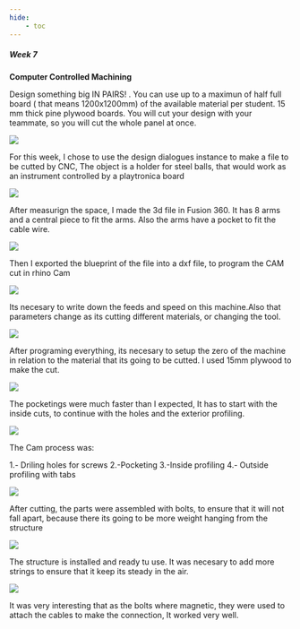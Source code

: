 ```yaml
---
hide:
    - toc
---
```


##### Week 7

**Computer Controlled Machining**

Design something big IN PAIRS! . You can use up to a maximun of half full board ( that means 1200x1200mm) of the available material per student. 15 mm thick pine plywood boards.
You will cut your design with your teammate, so you will cut the whole panel at once.


![](../images/CNC1.JPG)

For this week, I chose to use the design dialogues instance to make a file to be cutted by CNC, The object is a holder for steel balls, that would work as an instrument controlled by a playtronica board

![](../images/CNC2.png)

After measurign the space, I made the 3d file in Fusion 360. It has 8 arms and a central piece to fit the arms. Also the arms have a pocket to fit the cable wire. 

![](../images/CNC3.png)

Then I exported the blueprint of the file into a dxf file, to program the CAM cut in rhino Cam


![](../images/CNC4.JPG)

Its necesary to write down the feeds and speed on this machine.Also that parameters change as its cutting different materials, or changing the tool.


![](../images/CNC5.JPG)

After programing everything, its necesary to setup the zero of the machine in relation to the material that its going to be cutted. I used 15mm plywood to make the cut.


![](../images/CNC6.JPG)

The pocketings were much faster than I expected, It has to start with the inside cuts, to continue with the holes and the exterior profiling.

![](../images/CNC7.JPG)

The Cam process was:

1.- Driling holes for screws
2.-Pocketing
3.-Inside profiling
4.- Outside profiling with tabs


![](../images/CNC8.JPG)

After cutting, the parts were assembled with bolts, to ensure that it will not fall apart, because there its going to be more weight hanging from the structure

![](../images/CNC9.JPG)

The structure is installed and ready tu use. It was necesary to add more strings to ensure that it keep its steady in the air.

![](../images/CNC10.JPG)

It was very interesting that as the bolts where magnetic, they were used to attach the cables to make the connection, It worked very well.